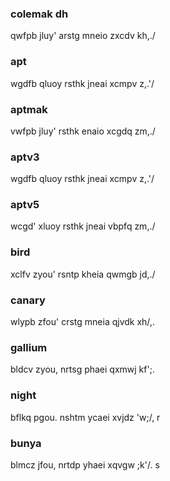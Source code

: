 ### colemak dh

qwfpb  jluy'
arstg  mneio
zxcdv  kh,./

### apt

wgdfb  qluoy
rsthk  jneai
xcmpv  z,.'/

### aptmak

vwfpb  jluy'
rsthk  enaio
xcgdq  zm,./

### aptv3

wgdfb  qluoy
rsthk  jneai
xcmpv  z,.'/

### aptv5

wcgd'  xluoy
rsthk  jneai
vbpfq  zm,./

### bird

xclfv  zyou'
rsntp  kheia
qwmgb  jd,./ 

### canary

wlypb  zfou'
crstg  mneia
qjvdk  xh/,.

### gallium

bldcv  zyou,
nrtsg  phaei
qxmwj  kf';.

### night
bflkq  pgou.
nshtm  ycaei
xvjdz  'w;/,
r

### bunya

blmcz  jfou,
nrtdp  yhaei
xqvgw  ;k'/.
s
